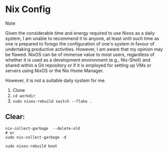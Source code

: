 # Nix Config


> [!NOTE]
> Given the considerable time and energy required to use Nixos as a daily system, 
> I am unable to recommend it to anyone, at least until such time as one is prepared to forego the configuration of one's system in favour of undertaking productive activities. 
> However, I am aware that my opinion may be flawed. 
> NixOS can be of immense value to most users, 
> regardless of whether it is used as a development environment (e.g., Nix-Shell) and shared within a Git repository or if it is employed for setting up VMs or servers using NixOS or the Nix Home Manager. 
> 
> However, it is not a suitable daily system for me.


1. Clone
2. `cd workdir`
3. `sudo nixos-rebuild switch --flake .`

## Clear:

```shell
nix-collect-garbage  --delete-old
# or
sudo nix-collect-garbage -d
```

```shell
sudo nixos-rebuild boot
```

